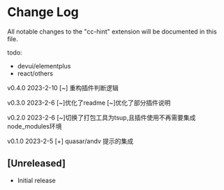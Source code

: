 # Change Log

All notable changes to the "cc-hint" extension will be documented in this file.

todo:
- devui/elementplus
- react/others 


v0.4.0  2023-2-10
[~] 重构插件判断逻辑

v0.3.0  2023-2-6
[~]优化了readme
[~]优化了部分插件说明

v0.2.0  2023-2-6
[~]切换了打包工具为tsup,且插件使用不再需要集成node_modules环境

v0.1.0  2023-2-5
[+] quasar/andv 提示的集成


## [Unreleased]

- Initial release